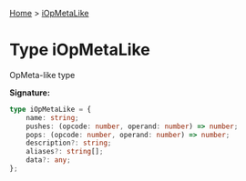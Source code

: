 [Home](../index.md) &gt; [iOpMetaLike](./iopmetalike.md)

# Type iOpMetaLike

OpMeta-like type

<b>Signature:</b>

```typescript
type iOpMetaLike = {
    name: string;
    pushes: (opcode: number, operand: number) => number;
    pops: (opcode: number, operand: number) => number;
    description?: string;
    aliases?: string[];
    data?: any;
};
```
